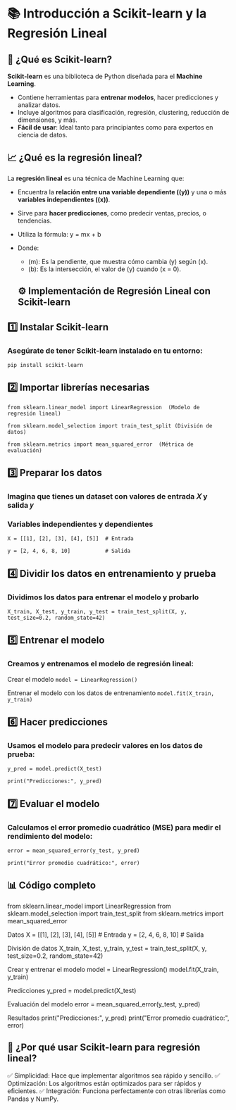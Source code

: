 # 📚 Introducción a Scikit-learn y la Regresión Lineal  

## 🧠 ¿Qué es Scikit-learn?  
**Scikit-learn** es una biblioteca de Python diseñada para el **Machine Learning**.  
- Contiene herramientas para **entrenar modelos**, hacer predicciones y analizar datos.  
- Incluye algoritmos para clasificación, regresión, clustering, reducción de dimensiones, y más.  
- **Fácil de usar**: Ideal tanto para principiantes como para expertos en ciencia de datos.  

## 📈 ¿Qué es la regresión lineal?  
La **regresión lineal** es una técnica de Machine Learning que:  
- Encuentra la **relación entre una variable dependiente (\(y\))** y una o más **variables independientes (\(x\))**.  
- Sirve para **hacer predicciones**, como predecir ventas, precios, o tendencias.  
- Utiliza la fórmula: y = mx + b
- Donde:  
  - (m): Es la pendiente, que muestra cómo cambia (y) según (x).  
  - (b): Es la intersección, el valor de (y) cuando (x = 0).  

  ## ⚙️ Implementación de Regresión Lineal con Scikit-learn  

## 1️⃣ **Instalar Scikit-learn**  

### Asegúrate de tener Scikit-learn instalado en tu entorno:  

`pip install scikit-learn`

## 2️⃣ Importar librerías necesarias

`from sklearn.linear_model import LinearRegression  (Modelo de regresión lineal)`

`from sklearn.model_selection import train_test_split (División de datos)`

`from sklearn.metrics import mean_squared_error  (Métrica de evaluación)`

## 3️⃣ Preparar los datos

### Imagina que tienes un dataset con valores de entrada 𝑋 y salida 𝑦

### Variables independientes y dependientes
`X = [[1], [2], [3], [4], [5]]  # Entrada`

`y = [2, 4, 6, 8, 10]           # Salida`

## 4️⃣ Dividir los datos en entrenamiento y prueba

### Dividimos los datos para entrenar el modelo y probarlo

`X_train, X_test, y_train, y_test = train_test_split(X, y, test_size=0.2, random_state=42)`

## 5️⃣ Entrenar el modelo

### Creamos y entrenamos el modelo de regresión lineal:

Crear el modelo
`model = LinearRegression()`

Entrenar el modelo con los datos de entrenamiento
`model.fit(X_train, y_train)`

## 6️⃣ Hacer predicciones

### Usamos el modelo para predecir valores en los datos de prueba:

`y_pred = model.predict(X_test)`

`print("Predicciones:", y_pred)`

## 7️⃣ Evaluar el modelo

### Calculamos el error promedio cuadrático (MSE) para medir el rendimiento del modelo:

`error = mean_squared_error(y_test, y_pred)`

`print("Error promedio cuadrático:", error)`

## 📊 Código completo

from sklearn.linear_model import LinearRegression
from sklearn.model_selection import train_test_split
from sklearn.metrics import mean_squared_error

Datos
X = [[1], [2], [3], [4], [5]]  # Entrada
y = [2, 4, 6, 8, 10]           # Salida

División de datos
X_train, X_test, y_train, y_test = train_test_split(X, y, test_size=0.2, random_state=42)

Crear y entrenar el modelo
model = LinearRegression()
model.fit(X_train, y_train)

Predicciones
y_pred = model.predict(X_test)

Evaluación del modelo
error = mean_squared_error(y_test, y_pred)

Resultados
print("Predicciones:", y_pred)
print("Error promedio cuadrático:", error)

## 🚀 ¿Por qué usar Scikit-learn para regresión lineal?

✅ Simplicidad: Hace que implementar algoritmos sea rápido y sencillo.
✅ Optimización: Los algoritmos están optimizados para ser rápidos y eficientes.
✅ Integración: Funciona perfectamente con otras librerías como Pandas y NumPy.

